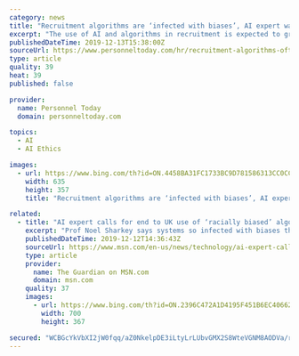 ```yaml
---
category: news
title: "Recruitment algorithms are ‘infected with biases’, AI expert warns"
excerpt: "The use of AI and algorithms in recruitment is expected to grow. Earlier this year an interim report from the government’s Centre for Data Ethics and Innovation suggested that there was enormous potential for algorithmic systems to improve recruitment – for example, being able to recommend jobs to people that they might not search for or ..."
publishedDateTime: 2019-12-13T15:38:00Z
sourceUrl: https://www.personneltoday.com/hr/recruitment-algorithms-often-infected-with-biases-ai-expert-warns/
type: article
quality: 39
heat: 39
published: false

provider:
  name: Personnel Today
  domain: personneltoday.com

topics:
  - AI
  - AI Ethics

images:
  - url: https://www.bing.com/th?id=ON.4458BA31FC1733BC9D781586313CC0CC
    width: 635
    height: 357
    title: "Recruitment algorithms are ‘infected with biases’, AI expert warns"

related:
  - title: "AI expert calls for end to UK use of ‘racially biased’ algorithms"
    excerpt: "Prof Noel Sharkey says systems so infected with biases they cannot be trusted"
    publishedDateTime: 2019-12-12T14:36:43Z
    sourceUrl: https://www.msn.com/en-us/news/technology/ai-expert-calls-for-end-to-uk-use-of-e2-80-98racially-biased-e2-80-99-algorithms/ar-AAK3K6j
    type: article
    provider:
      name: The Guardian on MSN.com
      domain: msn.com
    quality: 37
    images:
      - url: https://www.bing.com/th?id=ON.2396C472A1D4195F451B6EC4066258A8
        width: 700
        height: 367

secured: "WCBGcYkVbXI2jW0fqq/aZ0NkelpDE3iLtyLrLUbvGMX2S8WteVGNM8AODVa/riV27pdgNo1FAWugB5vkgdKM93jB0CFWhSdEYRZsUlFv+B4WT0Svv60DxGh0BJc2GieiIUGROufhRsB4XsppzQ20d8pbeZ+a+dViylxN/Wo9RqrOI8FBjBFTt5p5ObxP7F5tHexm4m/T9LQ/8ax6/4V8XOwLmWw/ztjoxVyFGsty5/VIcnIQklD0t/qB2z3Uf/5I/jgAYF6ahmmC0vJyMFK07Q==;erzHPk8rCJSj4DT96MSmrA=="
---
```


